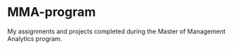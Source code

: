 # MMA-program
My assignments and projects completed during the Master of Management Analytics program.

